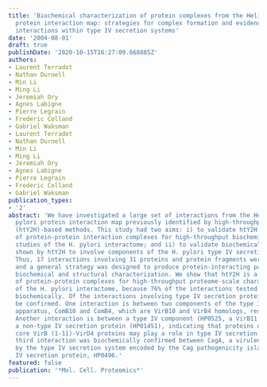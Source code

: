 ```yaml
---
title: 'Biochemical characterization of protein complexes from the Helicobacter pylori
  protein interaction map: strategies for complex formation and evidence for novel
  interactions within type IV secretion systems'
date: '2004-08-01'
draft: true
publishDate: '2020-10-15T16:27:09.668885Z'
authors:
- Laurent Terradot
- Nathan Durnell
- Min Li
- Ming Li
- Jeremiah Ory
- Agnes Labigne
- Pierre Legrain
- Frederic Colland
- Gabriel Waksman
- Laurent Terradot
- Nathan Durnell
- Min Li
- Ming Li
- Jeremiah Ory
- Agnes Labigne
- Pierre Legrain
- Frederic Colland
- Gabriel Waksman
publication_types:
- '2'
abstract: 'We have investigated a large set of interactions from the Helicobacter
  pylori protein interaction map previously identified by high-throughput yeast two-hybrid
  (htY2H)-based methods. This study had two aims: i) to validate htY2H as a source
  of protein-protein interaction complexes for high-throughput biochemical and structural
  studies of the H. pylori interactome; and ii) to validate biochemically interactions
  shown by htY2H to involve components of the H. pylori type IV secretion systems.
  Thus, 17 interactions involving 31 proteins and protein fragments were studied,
  and a general strategy was designed to produce protein-interacting partners for
  biochemical and structural characterization. We show that htY2H is a valid source
  of protein-protein complexes for high-throughput proteome-scale characterization
  of the H. pylori interactome, because 76% of the interactions tested were confirmed
  biochemically. Of the interactions involving type IV secretion proteins, three could
  be confirmed. One interaction is between two components of the type IV secretion
  apparatus, ComB10 and ComB4, which are VirB10 and VirB4 homologs, respectively.
  Another interaction is between a type IV component (HP0525, a VirB11 homolog) and
  a non-type IV secretion protein (HP01451), indicating that proteins other than the
  core VirB (1-11)-VirD4 proteins may play a role in type IV secretion. Finally, a
  third interaction was biochemically confirmed between CagA, a virulence factor secreted
  by the type IV secretion system encoded by the Cag pathogenicity island, and a non-type
  IV secretion protein, HP0496.'
featured: false
publication: '*Mol. Cell. Proteomics*'
---
```


